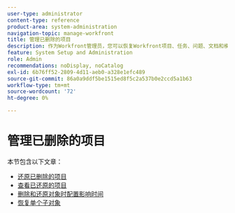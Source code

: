 ```yaml
---
user-type: administrator
content-type: reference
product-area: system-administration
navigation-topic: manage-workfront
title: 管理已删除的项目
description: 作为Workfront管理员，您可以恢复Workfront项目、任务、问题、文档和模板（如果它们在过去30天内被删除）。 恢复对象时，也将恢复其所有子对象和字段。
feature: System Setup and Administration
role: Admin
recommendations: noDisplay, noCatalog
exl-id: 6b76ff52-2809-4d11-aeb0-a328e1efc489
source-git-commit: 86a0a9ddf5be1515ed8f5c2a537b0e2ccd5a1b63
workflow-type: tm+mt
source-wordcount: '72'
ht-degree: 0%

---
```


# 管理已删除的项目

本节包含以下文章：

* [还原已删除的项目](../../../administration-and-setup/manage-workfront/manage-deleted-items/restore-deleted-items.md)
* [查看已还原的项目](../../../administration-and-setup/manage-workfront/manage-deleted-items/view-restored-items.md)
* [删除和还原对象时配置影响时间](../../../administration-and-setup/manage-workfront/manage-deleted-items/configure-how-hours-affected-when-obj-deleted-restored.md)
* [恢复单个子对象](../../../administration-and-setup/manage-workfront/manage-deleted-items/restoring-individual-child-objects.md)
